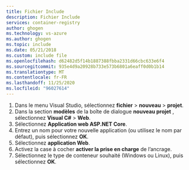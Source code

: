 ```yaml
---
title: Fichier Include
description: Fichier Include
services: container-registry
author: ghogen
ms.technology: vs-azure
ms.author: ghogen
ms.topic: include
ms.date: 05/21/2018
ms.custom: include file
ms.openlocfilehash: d62482d5f14b1887388fbba2331d66cbc633e6f4
ms.sourcegitcommit: 935e4d9a20928b733e573b6801a6eaff0d0b1b14
ms.translationtype: MT
ms.contentlocale: fr-FR
ms.lasthandoff: 11/25/2020
ms.locfileid: "96027614"
---
```

1. Dans le menu Visual Studio, sélectionnez **fichier**  >  **nouveau**  >  **projet**.
2. Dans la section **modèles** de la boîte de dialogue **nouveau projet** , sélectionnez **Visual C#**  >  **Web**.
3. Sélectionnez **Application web ASP.NET Core**.
4. Entrez un nom pour votre nouvelle application (ou utilisez le nom par défaut), puis sélectionnez **OK**.
5. Sélectionnez **application Web**.
6. Activez la case à cocher **activer la prise en charge** de l’ancrage.
7. Sélectionnez le type de conteneur souhaité (Windows ou Linux), puis sélectionnez **OK**.
